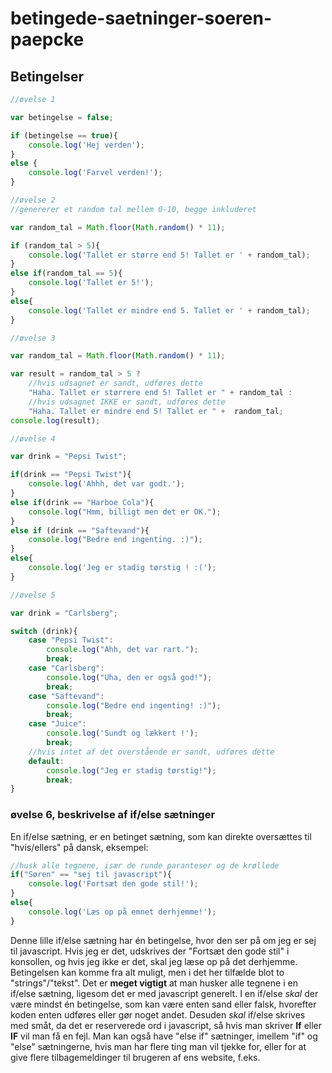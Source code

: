 # betingede-saetninger-soeren-paepcke
## Betingelser

```javascript
//øvelse 1

var betingelse = false;

if (betingelse == true){
    console.log('Hej verden');
}
else {
    console.log('Farvel verden!');
}

//øvelse 2
//genererer et random tal mellem 0-10, begge inkluderet

var random_tal = Math.floor(Math.random() * 11);

if (random_tal > 5){
    console.log('Tallet er større end 5! Tallet er ' + random_tal);
}
else if(random_tal == 5){
    console.log('Tallet er 5!');
}
else{
    console.log('Tallet er mindre end 5. Tallet er ' + random_tal);
}

//øvelse 3

var random_tal = Math.floor(Math.random() * 11);

var result = random_tal > 5 ? 
    //hvis udsagnet er sandt, udføres dette
    "Haha. Tallet er størrere end 5! Tallet er " + random_tal :
    //hvis udsagnet IKKE er sandt, udføres dette
    "Haha. Tallet er mindre end 5! Tallet er " +  random_tal;
console.log(result);

//øvelse 4

var drink = "Pepsi Twist";

if(drink == "Pepsi Twist"){
    console.log('Ahhh, det var godt.');
}
else if(drink == "Harboe Cola"){
    console.log("Hmm, billigt men det er OK.");
}
else if (drink == "Saftevand"){
    console.log("Bedre end ingenting. :)");
}
else{
    console.log('Jeg er stadig tørstig ! :(');
}

//øvelse 5

var drink = "Carlsberg";

switch (drink){
    case "Pepsi Twist":
        console.log("Ahh, det var rart.");
        break;
    case "Carlsberg":
        console.log("Uha, den er også god!");
        break;
    case "Saftevand":
        console.log("Bedre end ingenting! :)");
        break;
    case "Juice":
        console.log('Sundt og lækkert !');
        break;
    //hvis intet af det overstående er sandt, udføres dette
    default:
        console.log("Jeg er stadig tørstig!");
        break;
}
```
### øvelse 6, beskrivelse af if/else sætninger

En if/else sætning, er en betinget sætning, som kan direkte oversættes til "hvis/ellers" på dansk, eksempel:
```javascript
//husk alle tegnene, især de runde paranteser og de krøllede
if("Søren" == "sej til javascript"){
    console.log('Fortsæt den gode stil!');
}
else{
    console.log('Læs op på emnet derhjemme!');
}
```
Denne lille if/else sætning har én betingelse, hvor den ser på om jeg er sej til javascript.
Hvis jeg er det, udskrives der "Fortsæt den gode stil" i konsollen, og hvis jeg ikke er det, skal jeg læse op på det derhjemme.
Betingelsen kan komme fra alt muligt, men i det her tilfælde blot to "strings"/"tekst".
Det er **meget vigtigt** at man husker alle tegnene i en if/else sætning, ligesom det er med javascript generelt.
I en if/else *skal* der være mindst én betingelse, som kan være enten sand eller falsk, hvorefter koden enten udføres eller gør noget andet.
Desuden *skal* if/else skrives med småt, da det er reserverede ord i javascript, så hvis man skriver **If** eller **IF** vil man få en fejl.
Man kan også have "else if" sætninger, imellem "if" og "else" sætningerne, hvis man har flere ting man vil tjekke for, eller for at give flere tilbagemeldinger til brugeren af ens website, f.eks. 
